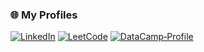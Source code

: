 ### 🌐 My Profiles
[![LinkedIn](https://img.shields.io/badge/LinkedIn-Profile-blue?logo=linkedin&logoColor=white)](https://www.linkedin.com/in/jestaly-a-castillo-a738b1326/)
[![LeetCode](https://img.shields.io/badge/LeetCode-Profile-orange?logo=leetcode&logoColor=white)](https://leetcode.com/Jezzy14)
[![DataCamp‑Profile](https://img.shields.io/badge/DataCamp-Profile-green?logo=datacamp&logoColor=white)](https://www.datacamp.com/portfolio/jestalycastillo15)
